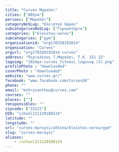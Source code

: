 ```yaml
---
title: "Curves Mαρούσι"
cities: ["Αθήνα"]
perioxi: ["Μαρούσι"]
categoryNoSLug: "Κλειστού Χώρου"
subcategoriesNoSLug: ["Γυμναστήριο"]
categories: ["kleistou-xorou"]
subcategories: ["gym"]
organisationid: "org170320192014"
organisation: "Curves"
orgurl: "org170320192014-curves"
address: "Περικλέους 7,Μαρούσι, T.K. 151 22"
logoimg: "1024px-curves_fitness_logosvg (3).png"
profilePhoto : "downloaded"
coverPhoto : "downloaded"
website: "www.curves.gr/"
facebook: "www.facebook.com/CurvesGR"
phone: ""
email: "mchrysanthou@curves.com"
courses: ""
places: [""]
rensponsibles: ""
zipcode: ["15122"]
UID: "school211120180124"
latitude: ""
longitude: ""
url: "curves-maroysi/athina/kleistou-xorou/gym"
slug: "curves-maroysi"
aliases:
    - /school211120180124
---
```





